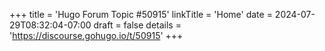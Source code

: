 +++
title = 'Hugo Forum Topic #50915'
linkTitle = 'Home'
date = 2024-07-29T08:32:04-07:00
draft = false
details = 'https://discourse.gohugo.io/t/50915'
+++
